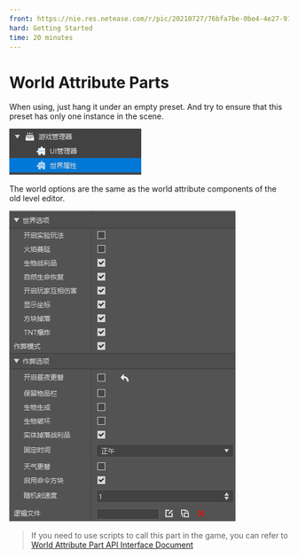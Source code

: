 ```yaml
--- 
front: https://nie.res.netease.com/r/pic/20210727/76bfa7be-0be4-4e27-91a3-b5268695f359.png 
hard: Getting Started 
time: 20 minutes 
--- 
```

# World Attribute Parts 

When using, just hang it under an empty preset. And try to ensure that this preset has only one instance in the scene. 

![parts004](./images/parts004.png) 

The world options are the same as the world attribute components of the old level editor. 

![parts005](./images/parts005.png) 

>If you need to use scripts to call this part in the game, you can refer to <a href="../../../../mcdocs/3-PresetAPI/Preset Object/Part/World Attribute Part WorldPart.html" rel="noopenner"> World Attribute Part API Interface Document </a>